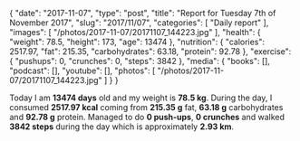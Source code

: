 {
    "date": "2017-11-07",
    "type": "post",
    "title": "Report for Tuesday 7th of November 2017",
    "slug": "2017\/11\/07",
    "categories": [
        "Daily report"
    ],
    "images": [
        "\/photos\/2017-11-07\/20171107_144223.jpg"
    ],
    "health": {
        "weight": 78.5,
        "height": 173,
        "age": 13474
    },
    "nutrition": {
        "calories": 2517.97,
        "fat": 215.35,
        "carbohydrates": 63.18,
        "protein": 92.78
    },
    "exercise": {
        "pushups": 0,
        "crunches": 0,
        "steps": 3842
    },
    "media": {
        "books": [],
        "podcast": [],
        "youtube": [],
        "photos": [
            "\/photos\/2017-11-07\/20171107_144223.jpg"
        ]
    }
}

Today I am <strong>13474 days</strong> old and my weight is <strong>78.5 kg</strong>. During the day, I consumed <strong>2517.97 kcal</strong> coming from <strong>215.35 g</strong> fat, <strong>63.18 g</strong> carbohydrates and <strong>92.78 g</strong> protein. Managed to do <strong>0 push-ups</strong>, <strong>0 crunches</strong> and walked <strong>3842 steps</strong> during the day which is approximately <strong>2.93 km</strong>.